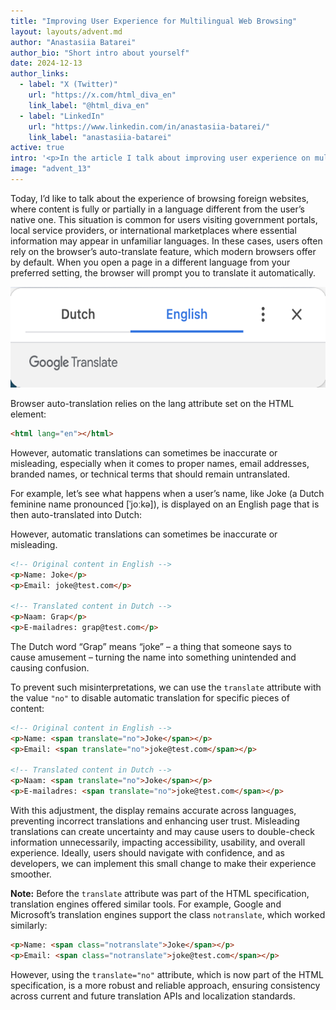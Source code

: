 ```yaml
---
title: "Improving User Experience for Multilingual Web Browsing"
layout: layouts/advent.md
author: "Anastasiia Batarei"
author_bio: "Short intro about yourself"
date: 2024-12-13
author_links:
  - label: "X (Twitter)"
    url: "https://x.com/html_diva_en"
    link_label: "@html_diva_en"
  - label: "LinkedIn"
    url: "https://www.linkedin.com/in/anastasiia-batarei/"
    link_label: "anastasiia-batarei"
active: true
intro: '<p>In the article I talk about improving user experience on multilingual websites by using the translate="no" attribute to prevent incorrect translations of names, emails, and technical terms. This simple HTML trick ensures better accessibility and usability for global audiences.</p>'
image: "advent_13"
---
```

<!-- MM: Please don't forget to add a short bio in line 5 "author_bio" -->
<!-- SS: I always love a good article on localization coming from a country with multiple languages -->
<!--
  KS: Something strikes me as odd about the phrase "foreign websites."
  I think you could just rewrite the sentence without it, and go with
  "...the experience of browsing websites whose content is fully or..."
-->
Today, I’d like to talk about the experience of browsing foreign websites, where content is fully or partially in a language different from the user’s native one. This situation is common for users visiting government portals, local service providers, or international marketplaces where essential information may appear in unfamiliar languages. 
In these cases, users often rely on the browser’s auto-translate feature, which modern browsers offer by default. When you open a page in a different language from your preferred setting, the browser will prompt you to translate it automatically.
<!-- MM: All browsers? Consider changing it to "which many modern browsers"-->

<img src="google-translate-popup.png" width="800" height="161" loading="lazy" alt="A screenshot from Google Translate. It displays language selection options, with Dutch on the left and English on the right. English is selected as the target language.">
<!-- MM: Consider this shorter alt "Language selection options in Google Translate: Dutch and English." -->

Browser auto-translation relies on the lang attribute set on the HTML element:

```html
<html lang="en"></html>
```

However, automatic translations can sometimes be inaccurate or misleading, especially when it comes to proper names, email addresses, branded names, or technical terms that should remain untranslated.
<!-- MM: Are you sure that tools like Google translate actually translate email addresses? -->

For example, let’s see what happens when a user’s name, like Joke (a Dutch feminine name pronounced [ˈjoːkə]), is displayed on an English page that is then auto-translated into Dutch:

However, automatic translations can sometimes be inaccurate or misleading.

```html
<!-- Original content in English -->
<p>Name: Joke</p>
<p>Email: joke@test.com</p>

<!-- Translated content in Dutch -->
<p>Naam: Grap</p>
<p>E-mailadres: grap@test.com</p>
```

<!-- SS: I checked this in chrome and seems like the email doesn't get translated. I think verifying this once, and maybe mentioning which browser you saw this behaviour would be good -->

The Dutch word “Grap” means “joke” – a thing that someone says to cause amusement – turning the name into something unintended and causing confusion.

To prevent such misinterpretations, we can use the `translate` attribute with the value `"no"` to disable automatic translation for specific pieces of content:

```html
<!-- Original content in English -->
<p>Name: <span translate="no">Joke</span></p>
<p>Email: <span translate="no">joke@test.com</span></p>

<!-- Translated content in Dutch -->
<p>Naam: <span translate="no">Joke</span></p>
<p>E-mailadres: <span translate="no">joke@test.com</span></p>
```

With this adjustment, the display remains accurate across languages, preventing incorrect translations and enhancing user trust. Misleading translations can create uncertainty and may cause users to double-check information unnecessarily, impacting accessibility, usability, and overall experience. Ideally, users should navigate with confidence, and as developers, we can implement this small change to make their experience smoother.

<p class="highlight">
<strong>Note:</strong> Before the <code>translate</code> attribute was part of the HTML specification, translation engines offered similar tools. For example, Google and Microsoft’s translation engines support the class <code>notranslate</code>, which worked similarly:
</p>

```html
<p>Name: <span class="notranslate">Joke</span></p>
<p>Email: <span class="notranslate">joke@test.com</span></p>
```

However, using the `translate="no"` attribute, which is now part of the HTML specification, is a more robust and reliable approach, ensuring consistency across current and future translation APIs and localization standards.

<!-- SS: Maybe link the "HTML specification" phrase to something like https://www.w3.org/International/questions/qa-translate-flag? -->
